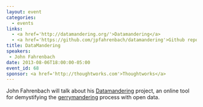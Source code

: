 ```yaml
---
layout: event
categories: 
  - events
links:
  - <a href='http://datamandering.org/'>Datamandering</a>
  - <a href='https://github.com/jpfahrenbach/datamandering'>Github repo</a>
title: DataMandering
speakers: 
 - John Fahrenbach
date: 2013-08-06T18:00:00-05:00
event_id: 68
sponsor: <a href='http://thoughtworks.com'>Thoughtworks</a>
---
```


<p>John Fahrenbach will talk about his <a href='http://datamandering.org/'>Datamandering</a> project, an online tool for demystifying the <a href='http://en.wikipedia.org/wiki/Gerrymandering'>gerrymandering</a> process with open data.</p>
